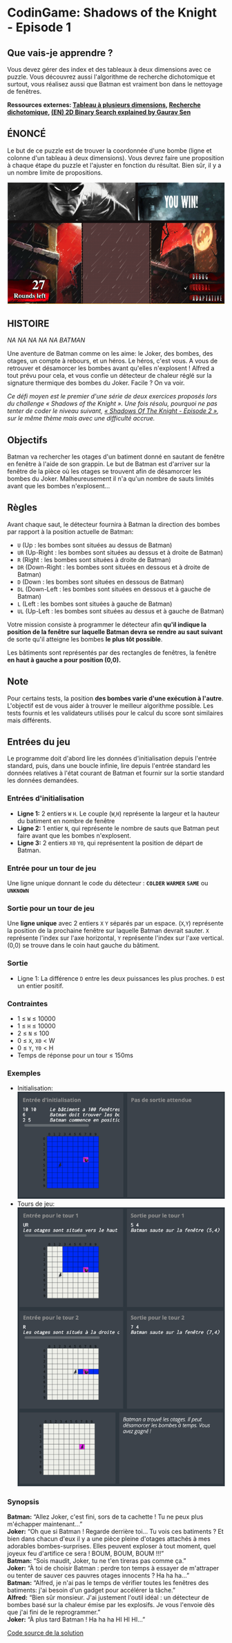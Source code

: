 # CodinGame: Shadows of the Knight - Episode 1

## Que vais-je apprendre ?

Vous devez gérer des index et des tableaux à deux dimensions avec ce puzzle. Vous découvrez aussi l'algorithme de recherche dichotomique et surtout, vous réalisez aussi que Batman est vraiment bon dans le nettoyage de fenêtres.

**Ressources externes: [Tableau à plusieurs dimensions](https://fr.wikipedia.org/wiki/Tableau_(structure_de_donn%C3%A9es)#Tableau_.C3.A0_deux_dimensions_.28ou_plus.29), [Recherche dichotomique](https://fr.wikipedia.org/wiki/Recherche_dichotomique), [(EN) 2D Binary Search explained by Gaurav Sen](https://www.youtube.com/watch?v=4R9PyTvcWE0)**

## ÉNONCÉ

Le but de ce puzzle est de trouver la coordonnée d'une bombe (ligne et colonne d'un tableau à deux dimensions). Vous devrez faire une proposition à chaque étape du puzzle et l'ajuster en fonction du résultat. Bien sûr, il y a un nombre limite de propositions.

![Shadows of the Knight](shadowsOfTheKnight.png)

## HISTOIRE

*NA NA NA NA NA BATMAN*

Une aventure de Batman comme on les aime: le Joker, des bombes, des otages, un compte à rebours, et un héros. Le héros, c'est vous. A vous de retrouver et désamorcer les bombes avant qu'elles n'explosent ! Alfred a tout prévu pour cela, et vous confie un détecteur de chaleur réglé sur la signature thermique des bombes du Joker. Facile ? On va voir.

*Ce défi moyen est le premier d'une série de deux exercices proposés lors du challenge « Shadows of the Knight ». Une fois résolu, pourquoi ne pas tenter de coder le niveau suivant, [« Shadows Of The Knight - Episode 2 »](https://www.codingame.com/training/expert/shadows-of-the-knight-episode-2), sur le même thème mais avec une difficulté accrue.*

## Objectifs

Batman va rechercher les otages d'un batiment donné en sautant de fenêtre en fenêtre à l'aide de son grappin. Le but de Batman est d'arriver sur la fenêtre de la pièce où les otages se trouvent afin de désamorcer les bombes du Joker. Malheureusement il n'a qu'un nombre de sauts limités avant que les bombes n'explosent...

## Règles

Avant chaque saut, le détecteur fournira à Batman la direction des bombes par rapport à la position actuelle de Batman:
- `U` (Up : les bombes sont situées au dessus de Batman)
- `UR` (Up-Right : les bombes sont situées au dessus et à droite de Batman)
- `R` (Right : les bombes sont situées à droite de Batman)
- `DR` (Down-Right : les bombes sont situées en dessous et à droite de Batman)
- `D` (Down : les bombes sont situées en dessous de Batman)
- `DL` (Down-Left : les bombes sont situées en dessous et à gauche de Batman)
- `L` (Left : les bombes sont situées à gauche de Batman)
- `UL` (Up-Left : les bombes sont situées au dessus et à gauche de Batman)

Votre mission consiste à programmer le détecteur afin **qu'il indique la position de la fenêtre sur laquelle Batman devra se rendre au saut suivant** de sorte qu'il atteigne les bombes **le plus tôt possible**.

Les bâtiments sont représentés par des rectangles de fenêtres, la fenêtre **en haut à gauche a pour position (0,0).**

## Note
Pour certains tests, la position **des bombes varie d'une exécution à l'autre**. L'objectif est de vous aider à trouver le meilleur algorithme possible.
Les tests fournis et les validateurs utilisés pour le calcul du score sont similaires mais différents.

## Entrées du jeu
Le programme doit d'abord lire les données d'initialisation depuis l'entrée standard, puis, dans une boucle infinie, lire depuis l'entrée standard les données relatives à l'état courant de Batman et fournir sur la sortie standard les données demandées.

### Entrées d'initialisation
- **Ligne 1:** 2 entiers `W` `H`. Le couple (`W`,`H`) représente la largeur et la hauteur du batiment en nombre de fenêtre
- **Ligne 2:** 1 entier `N`, qui représente le nombre de sauts que Batman peut faire avant que les bombes n'explosent.
- **Ligne 3:** 2 entiers `X0` `Y0`, qui représentent la position de départ de Batman.

### Entrée pour un tour de jeu
Une ligne unique donnant le code du détecteur : **`COLDER`** **`WARMER`** **`SAME`** ou **`UNKNOWN`**

### Sortie pour un tour de jeu
Une **ligne unique** avec 2 entiers `X` `Y` séparés par un espace. (`X`,`Y`) représente la position de la prochaine fenêtre sur laquelle Batman devrait sauter. `X` représente l'index sur l'axe horizontal, `Y` représente l'index sur l'axe vertical. (0,0) se trouve dans le coin haut gauche du bâtiment.

### Sortie
- Ligne 1: La différence `D` entre les deux puissances les plus proches. `D` est un entier positif.

### Contraintes
- 1 ≤ `W` ≤ 10000
- 1 ≤ `H` ≤ 10000
- 2 ≤ `N` ≤ 100
- 0 ≤ `X`, `X0` < W
- 0 ≤ `Y`, `Y0` < H
- Temps de réponse pour un tour ≤ 150ms

### Exemples
- Initialisation:<br>
![Shadows of the Knight: Init](initEntryShadowsEP1.png)
- Tours de jeu:<br>
![Shadows of the Knight: Turns](turnsEntriesShadowsEP1.png)

### Synopsis

**Batman:** “Allez Joker, c'est fini, sors de ta cachette ! Tu ne peux plus m'échapper maintenant...”<br>
**Joker:** “Oh que si Batman ! Regarde derrière toi... Tu vois ces batiments ? Et bien dans chacun d'eux il y a une pièce pleine d'otages attachés à mes adorables bombes-surprises. Elles peuvent exploser à tout moment, quel joyeux feu d'artifice ce sera ! BOUM, BOUM, BOUM !!!”<br>
**Batman:** “Sois maudit, Joker, tu ne t'en tireras pas comme ça.”<br>
**Joker:** “À toi de choisir Batman : perdre ton temps à essayer de m'attraper ou tenter de sauver ces pauvres otages innocents ? Ha ha ha...”<br>
**Batman:** “Alfred, je n'ai pas le temps de vérifier toutes les fenêtres des batiments: j'ai besoin d'un gadget pour accélérer la tâche.”<br>
**Alfred:** “Bien sûr monsieur. J'ai justement l'outil idéal : un détecteur de bombes basé sur la chaleur émise par les explosifs. Je vous l'envoie dès que j'ai fini de le reprogrammer.”<br>
**Joker:** “À plus tard Batman ! Ha ha ha HI HI HI...”<br>

[Code source de la solution](https://github.com/Kous92/CodinGame-Swift-FR-/blob/main/Puzzles%20classiques/Moyen/Shadows%20of%20the%20Knight%20-%20Episode%201/shadowsOfTheKnightEP1.swift)